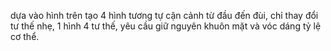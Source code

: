 dựa vào hình trên tạo 4 hình tương tự cận cảnh từ đầu đến đùi, chỉ thay đổi tư thế nhẹ, 1 hình 4 tư thế, yêu cầu giữ nguyên khuôn mặt và vóc dáng tỷ lệ cơ thể.
